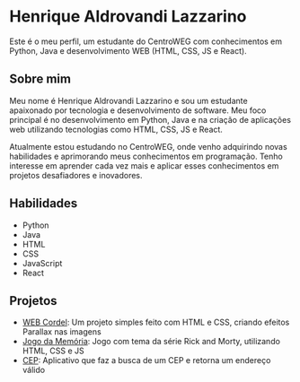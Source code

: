# Henrique Aldrovandi Lazzarino

Este é o meu perfil, um estudante do CentroWEG com conhecimentos em Python, Java e desenvolvimento WEB (HTML, CSS, JS e React).

## Sobre mim

Meu nome é Henrique Aldrovandi Lazzarino e sou um estudante apaixonado por tecnologia e desenvolvimento de software. Meu foco principal é no desenvolvimento em Python, Java e na criação de aplicações web utilizando tecnologias como HTML, CSS, JS e React.

Atualmente estou estudando no CentroWEG, onde venho adquirindo novas habilidades e aprimorando meus conhecimentos em programação. Tenho interesse em aprender cada vez mais e aplicar esses conhecimentos em projetos desafiadores e inovadores.

## Habilidades

- Python
- Java
- HTML
- CSS
- JavaScript
- React

## Projetos
- [WEB Cordel](https://github.com/henriquelazzarino/WEB_Cordel): Um projeto simples feito com HTML e CSS, criando efeitos Parallax nas imagens
- [Jogo da Memória](https://github.com/henriquelazzarino/Memory-Game): Jogo com tema da série Rick and Morty, utilizando HTML, CSS e JS
- [CEP](https://github.com/henriquelazzarino/CEP): Aplicativo que faz a busca de um CEP e retorna um endereço válido
